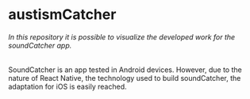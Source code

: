 # austismCatcher

###### In this repository it is possible to visualize the developed work for the soundCatcher app.

SoundCatcher is an app tested in Android devices. However, due to the nature of React Native, the technology used to build soundCatcher, the adaptation for iOS is easily reached.
